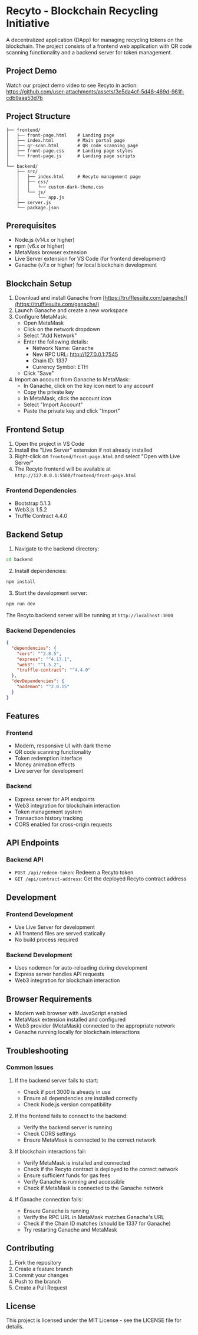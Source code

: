 ﻿# Recyto - Blockchain Recycling Initiative

A decentralized application (DApp) for managing recycling tokens on the blockchain. The project consists of a frontend web application with QR code scanning functionality and a backend server for token management.

## Project Demo
Watch our project demo video to see Recyto in action:
https://github.com/user-attachments/assets/3e5da4cf-5d48-469d-961f-cdb9aaa53d7b

## Project Structure

```
├── frontend/
│   ├── front-page.html    # Landing page
│   ├── index.html         # Main portal page
│   ├── qr-scan.html       # QR code scanning page
│   ├── front-page.css     # Landing page styles
│   └── front-page.js      # Landing page scripts
│
└── backend/
    ├── src/
    │   ├── index.html     # Recyto management page
    │   ├── css/
    │   │   └── custom-dark-theme.css
    │   └── js/
    │       └── app.js
    ├── server.js
    └── package.json
```

## Prerequisites

- Node.js (v14.x or higher)
- npm (v6.x or higher)
- MetaMask browser extension
- Live Server extension for VS Code (for frontend development)
- Ganache (v7.x or higher) for local blockchain development

## Blockchain Setup

1. Download and install Ganache from [https://trufflesuite.com/ganache/](https://trufflesuite.com/ganache/)
2. Launch Ganache and create a new workspace
3. Configure MetaMask:
   - Open MetaMask
   - Click on the network dropdown
   - Select "Add Network"
   - Enter the following details:
     - Network Name: Ganache
     - New RPC URL: http://127.0.0.1:7545
     - Chain ID: 1337
     - Currency Symbol: ETH
   - Click "Save"
4. Import an account from Ganache to MetaMask:
   - In Ganache, click on the key icon next to any account
   - Copy the private key
   - In MetaMask, click the account icon
   - Select "Import Account"
   - Paste the private key and click "Import"

## Frontend Setup

1. Open the project in VS Code
2. Install the "Live Server" extension if not already installed
3. Right-click on `frontend/front-page.html` and select "Open with Live Server"
4. The Recyto frontend will be available at `http://127.0.0.1:5500/frontend/front-page.html`

### Frontend Dependencies
- Bootstrap 5.1.3
- Web3.js 1.5.2
- Truffle Contract 4.4.0

## Backend Setup

1. Navigate to the backend directory:
```bash
cd backend
```

2. Install dependencies:
```bash
npm install
```

3. Start the development server:
```bash
npm run dev
```

The Recyto backend server will be running at `http://localhost:3000`

### Backend Dependencies
```json
{
  "dependencies": {
    "cors": "^2.8.5",
    "express": "^4.17.1",
    "web3": "^1.5.2",
    "truffle-contract": "^4.4.0"
  },
  "devDependencies": {
    "nodemon": "^2.0.15"
  }
}
```

## Features

### Frontend
- Modern, responsive UI with dark theme
- QR code scanning functionality
- Token redemption interface
- Money animation effects
- Live server for development

### Backend
- Express server for API endpoints
- Web3 integration for blockchain interaction
- Token management system
- Transaction history tracking
- CORS enabled for cross-origin requests

## API Endpoints

### Backend API
- `POST /api/redeem-token`: Redeem a Recyto token
- `GET /api/contract-address`: Get the deployed Recyto contract address

## Development

### Frontend Development
- Use Live Server for development
- All frontend files are served statically
- No build process required

### Backend Development
- Uses nodemon for auto-reloading during development
- Express server handles API requests
- Web3 integration for blockchain interaction

## Browser Requirements
- Modern web browser with JavaScript enabled
- MetaMask extension installed and configured
- Web3 provider (MetaMask) connected to the appropriate network
- Ganache running locally for blockchain interactions

## Troubleshooting

### Common Issues
1. If the backend server fails to start:
   - Check if port 3000 is already in use
   - Ensure all dependencies are installed correctly
   - Check Node.js version compatibility

2. If the frontend fails to connect to the backend:
   - Verify the backend server is running
   - Check CORS settings
   - Ensure MetaMask is connected to the correct network

3. If blockchain interactions fail:
   - Verify MetaMask is installed and connected
   - Check if the Recyto contract is deployed to the correct network
   - Ensure sufficient funds for gas fees
   - Verify Ganache is running and accessible
   - Check if MetaMask is connected to the Ganache network

4. If Ganache connection fails:
   - Ensure Ganache is running
   - Verify the RPC URL in MetaMask matches Ganache's URL
   - Check if the Chain ID matches (should be 1337 for Ganache)
   - Try restarting Ganache and MetaMask

## Contributing
1. Fork the repository
2. Create a feature branch
3. Commit your changes
4. Push to the branch
5. Create a Pull Request

## License
This project is licensed under the MIT License - see the LICENSE file for details. 
